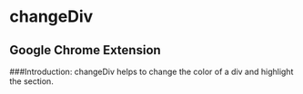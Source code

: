# changeDiv
Google Chrome Extension
-----------------------
###Introduction:
changeDiv helps to change the color of a div and highlight the section.
